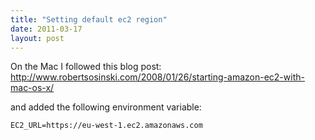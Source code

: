 ```yaml
---
title: "Setting default ec2 region"
date: 2011-03-17
layout: post
---
```

On the Mac I followed this blog post: http://www.robertsosinski.com/2008/01/26/starting-amazon-ec2-with-mac-os-x/

and added the following environment variable:

```
EC2_URL=https://eu-west-1.ec2.amazonaws.com
```
